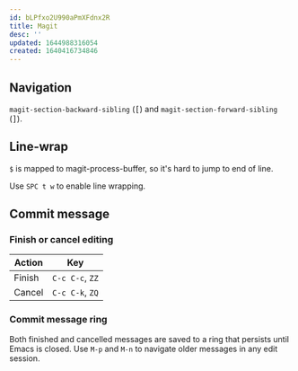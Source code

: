 ```yaml
---
id: bLPfxo2U990aPmXFdnx2R
title: Magit
desc: ''
updated: 1644988316054
created: 1640416734846
---
```


## Navigation

`magit-section-backward-sibling` (<kbd>[</kbd>) and `magit-section-forward-sibling` (<kbd>]</kbd>).

## Line-wrap

`$` is mapped to magit-process-buffer, so it's hard to jump to end of line.

Use `SPC t w` to enable line wrapping.

## Commit message

### Finish or cancel editing

| Action | Key |
| ------ | --- |
| Finish | `C-c C-c`, `ZZ` |
| Cancel | `C-c C-k`, `ZQ` |

### Commit message ring

Both finished and cancelled messages are saved to a ring that persists until Emacs is closed. Use `M-p` and `M-n` to navigate older messages in any edit session.
